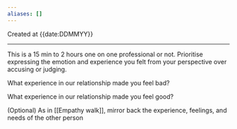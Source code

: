 ```yaml
---
aliases: []
---
```


Created at {{date:DDMMYY}}

---

This is a 15 min to 2 hours one on one professional or not.
Prioritise expressing the emotion and experience you felt from your perspective over accusing or judging.


What experience in our relationship made you feel bad?

What experience in our relationship made you feel good?

(Optional) As in [[Empathy walk]], mirror back the experience, feelings, and needs of the other person
